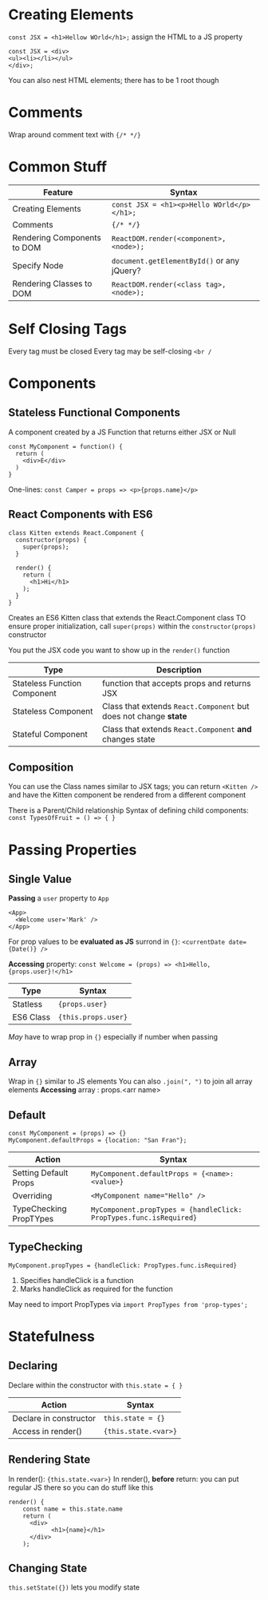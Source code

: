 # Creating Elements

`const JSX = <h1>Hellow WOrld</h1>;`
assign the HTML to a JS property

```
const JSX = <div>
<ul><li></li></ul>
</div>;
```
You can also nest HTML elements; there has to be 1 root though

# Comments
Wrap around comment text with `{/* */}`

# Common Stuff
Feature|Syntax
--|--
Creating Elements|`const JSX = <h1><p>Hello WOrld</p></h1>;`
Comments|`{/* */}`
Rendering Components to DOM|`ReactDOM.render(<component>,<node>);`
Specify Node|`document.getElementById()` or any jQuery?
Rendering Classes to DOM|`ReactDOM.render(<class tag>,<node>);`

# Self Closing Tags
Every tag must be closed
Every tag may be self-closing `<br /`

# Components

## Stateless Functional Components
A component created by a JS Function that returns either JSX or Null
```
const MyComponent = function() {
  return (
    <div>E</div>
  )
}
```

One-lines: `const Camper = props => <p>{props.name}</p>`
## React Components with ES6
```
class Kitten extends React.Component {
  constructor(props) {
    super(props);
  }

  render() {
    return (
      <h1>Hi</h1>
    );
  }
}
```
Creates an ES6 Kitten class that extends the React.Component class
TO ensure proper initialization, call `super(props)` within the `constructor(props)` constructor

You put the JSX code you want to show up in the `render()` function

Type|Description
--|--
Stateless Function Component|function that accepts props and returns JSX
Stateless Component|Class that extends `React.Component` but does not change **state**
Stateful Component|Class that extends `React.Component` **and** changes state
## Composition
You can use the Class names similar to JSX tags; you can return `<Kitten />` and have the Kitten component be rendered from a different component

There is a Parent/Child relationship
Syntax of defining child components: `const TypesOfFruit = () => { }`

# Passing Properties

## Single Value
**Passing** a `user` property to `App`
```
<App>
  <Welcome user='Mark' />
</App>
```

For prop values to be **evaluated as JS** surrond in `{}`: `<currentDate date={Date()} />`

**Accessing** property: `const Welcome = (props) => <h1>Hello, {props.user}!</h1>`

Type|Syntax
--|-
Statless|`{props.user}`
ES6 Class|`{this.props.user}`

*May* have to wrap prop in `{}` especially if number when passing
## Array
Wrap in `{}` similar to JS elements
You can also `.join(", ")` to join all array elements
**Accessing** array : props.\<arr name>

## Default
```JSX
const MyComponent = (props) => {}
MyComponent.defaultProps = {location: "San Fran"};
```

Action|Syntax
--|--
Setting Default Props|`MyComponent.defaultProps = {<name>: <value>}`
Overriding|`<MyComponent name="Hello" />`
TypeChecking PropTYpes|`MyComponent.propTypes = {handleClick: PropTypes.func.isRequired}`

## TypeChecking
`MyComponent.propTypes = {handleClick: PropTypes.func.isRequired}`
1. Specifies handleClick is a function
2. Marks handleClick as required for the function

May need to import PropTypes via `import PropTypes from 'prop-types';`

# Statefulness

## Declaring
Declare within the constructor with `this.state = { }`

Action|Syntax
--|--
Declare in constructor|`this.state = {}`
Access in render()|`{this.state.<var>}`

## Rendering State
In render(): `{this.state.<var>}`
In render(), **before** return: you can put regular JS there
so you can do stuff like this 
```JSX
render() {
    const name = this.state.name
    return (
      <div>
			<h1>{name}</h1>
      </div>
    );
```

## Changing State
`this.setState({})` lets you modify state